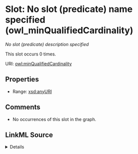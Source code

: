 

# Slot: No slot (predicate) name specified (owl_minQualifiedCardinality)


_No slot (predicate) description specified_






This slot occurs 0 times.


URI: [owl:minQualifiedCardinality](http://www.w3.org/2002/07/owl#minQualifiedCardinality)



<!-- no inheritance hierarchy -->








## Properties

* Range: [xsd:anyURI](http://www.w3.org/2001/XMLSchema#anyURI)





## Comments

* No occurrences of this slot in the graph.



## LinkML Source

<details>

```yaml
name: owl_minQualifiedCardinality
annotations:
  count:
    tag: count
    value: 0
description: No slot (predicate) description specified
title: No slot (predicate) name specified
comments:
- No occurrences of this slot in the graph.
from_schema: fio-kg
rank: 1000
domain: owl_minQualifiedCardinality
slot_uri: owl:minQualifiedCardinality
alias: owl_minQualifiedCardinality
range: uri

```
</details>